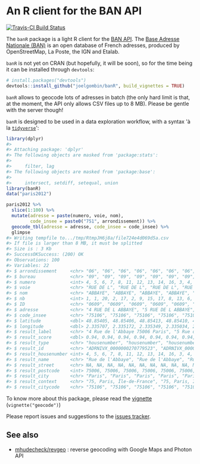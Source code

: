
<!-- README.md is generated from README.Rmd. Please edit that file -->
An R client for the BAN API
===========================

[![Travis-CI Build Status](https://travis-ci.org/joelgombin/banR.svg?branch=master)](https://travis-ci.org/joelgombin/banR)

The `banR` package is a light R client for the [BAN API](https://adresse.data.gouv.fr/api/). The [Base Adresse Nationale (BAN)](https://adresse.data.gouv.fr/) is an open database of French adresses, produced by OpenStreetMap, La Poste, the IGN and Etalab.

`banR` is not yet on CRAN (but hopefully, it will be soon), so for the time being it can be installed through `devtools`:

``` r
# install.packages("devtools")
devtools::install_github("joelgombin/banR", build_vignettes = TRUE)
```

`banR` allows to geocode lots of adresses in batch (the only hard limit is that, at the moment, the API only allows CSV files up to 8 MB). Please be gentle with the server though!

`banR` is designed to be used in a data exploration workflow, with a syntax 'à la [`tidyverse`](http://tidyverse.org)':

``` r
library(dplyr)
#>
#> Attaching package: 'dplyr'
#> The following objects are masked from 'package:stats':
#>
#>     filter, lag
#> The following objects are masked from 'package:base':
#>
#>     intersect, setdiff, setequal, union
library(banR)
data("paris2012")

paris2012 %>%
  slice(1:100) %>%
  mutate(adresse = paste(numero, voie, nom),
         code_insee = paste0("751", arrondissement)) %>% 
  geocode_tbl(adresse = adresse, code_insee = code_insee) %>%
  glimpse
#> Writing tempfile to.../tmp/RtmpJH6j8a/file724e4d069d5a.csv
#> If file is larger than 8 MB, it must be splitted
#> Size is : 3 Kb
#> SuccessOKSuccess: (200) OK
#> Observations: 100
#> Variables: 22
#> $ arrondissement     <chr> "06", "06", "06", "06", "06", "06", "06", "...
#> $ bureau             <chr> "09", "09", "09", "09", "09", "09", "09", "...
#> $ numero             <int> 4, 5, 6, 7, 8, 11, 12, 13, 14, 16, 3, 4, 5,...
#> $ voie               <chr> "RUE DE L", "RUE DE L", "RUE DE L", "RUE DE...
#> $ nom                <chr> "ABBAYE", "ABBAYE", "ABBAYE", "ABBAYE", "AB...
#> $ nb                 <int> 1, 1, 20, 2, 17, 2, 9, 15, 17, 8, 13, 6, 6,...
#> $ ID                 <chr> "0609", "0609", "0609", "0609", "0609", "06...
#> $ adresse            <chr> "4 RUE DE L ABBAYE", "5 RUE DE L ABBAYE", "...
#> $ code_insee         <chr> "75106", "75106", "75106", "75106", "75106"...
#> $ latitude           <dbl> 48.85405, 48.85406, 48.85413, 48.85410, 48....
#> $ longitude          <dbl> 2.335707, 2.335172, 2.335349, 2.335034, 2.3...
#> $ result_label       <chr> "4 Rue de l'Abbaye 75006 Paris", "5 Rue de ...
#> $ result_score       <dbl> 0.94, 0.94, 0.94, 0.94, 0.94, 0.94, 0.94, 0...
#> $ result_type        <chr> "housenumber", "housenumber", "housenumber"...
#> $ result_id          <chr> "ADRNIVX_0000000270779523", "ADRNIVX_000000...
#> $ result_housenumber <int> 4, 5, 6, 7, 8, 11, 12, 13, 14, 16, 3, 4, 5,...
#> $ result_name        <chr> "Rue de l'Abbaye", "Rue de l'Abbaye", "Rue ...
#> $ result_street      <chr> NA, NA, NA, NA, NA, NA, NA, NA, NA, NA, NA,...
#> $ result_postcode    <int> 75006, 75006, 75006, 75006, 75006, 75006, 7...
#> $ result_city        <chr> "Paris", "Paris", "Paris", "Paris", "Paris"...
#> $ result_context     <chr> "75, Paris, Île-de-France", "75, Paris, Île...
#> $ result_citycode    <chr> "75106", "75106", "75106", "75106", "75106"...
```

To know more about this package, please read the [vignette](./inst/doc/geocode.md) (`vignette("geocode")`)

Please report issues and suggestions to the [issues tracker](https://github.com/joelgombin/banR/issues).

## See also

* [mhudecheck/revgeo](https://github.com/mhudecheck/revgeo) : reverse geocoding with Google Maps and Photon API
